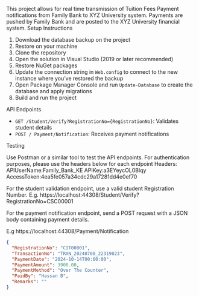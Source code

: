 This project allows for real time transmission of Tuition Fees Payment notifications from Family Bank to XYZ University system. Payments are pushed by Family Bank and are posted to the XYZ University financial system.
Setup Instructions

1.	Download the database backup on the project
2.	Restore on your machine
3.	Clone the repository
4.	Open the solution in Visual Studio (2019 or later recommended)
5.	Restore NuGet packages
6.	Update the connection string in `Web.config` to connect to the new instance where you’ve restored the backup
7.	Open Package Manager Console and run `Update-Database` to create the database and apply migrations
8.	Build and run the project

API Endpoints

- `GET /Student/Verify?RegistrationNo={RegistrationNo}`: Validates student details
- `POST / Payment/Notification`: Receives payment notifications

Testing

Use Postman or a similar tool to test the API endpoints.
For authentication purposes, please use the headers below for each endpoint
Headers: 
APIUserName:Family_Bank_KE
APIKey:a3EYeycOL0Blqy
AccessToken:4ea5fe057a34cdc29a17281dd4e0ef70

For the student validation endpoint, use a valid student Registration Number.
E.g.
https://localhost:44308/Student/Verify?RegistrationNo=CSC00001

For the payment notification endpoint, send a POST request with a JSON body containing payment details.

E.g
https://localhost:44308/Payment/Notification
```json
{
  "RegistrationNo": "CIT00001",
  "TransactionNo": "TRXN_20240708_22319023",
  "PaymentDate": "2024-10-14T00:00:00",
  "PaymentAmount": 3900.00,
  "PaymentMethod": "Over The Counter",
  "PaidBy": "Hassan B",
  "Remarks": ""
}
